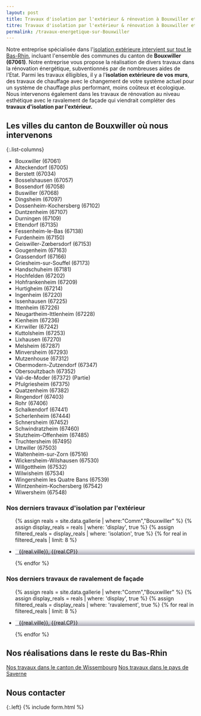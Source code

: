 ```yaml
---
layout: post
title: Travaux d'isolation par l'extérieur & rénovation à Bouxwiller et aux alentours
titre: Travaux d'isolation par l'extérieur & rénovation à Bouxwiller et aux alentours
permalink: /travaux-energetique-sur-Bouxwiller
---
```

Notre entreprise spécialisée dans l'[isolation extérieure intervient sur tout le Bas-Rhin](/isolation-extérieure/), incluant l'ensemble des communes du canton de <strong>Bouxwiller (67061)</strong>. 
Notre entreprise vous propose la réalisation de divers travaux dans la rénovation énergétique, subventionnés par de nombreuses aides de l'Etat.
Parmi les travaux élligibles, il y a l'<strong>isolation extérieure de vos murs</strong>, des travaux de chauffage avec le changement de votre système actuel pour un système de chauffage plus performant, moins coûteux et écologique. Nous intervenons également dans les travaux de rénovation au niveau esthétique avec le ravalement de façade qui viendrait compléter des <strong>travaux d'isolation par l'extérieur.</strong>

## Les villes du canton de Bouxwiller où nous intervenons

{:.list-columns}
- Bouxwiller (67061) 
- Alteckendorf (67005) 
- Berstett (67034) 
- Bosselshausen (67057) 
- Bossendorf (67058) 
- Buswiller (67068) 
- Dingsheim (67097) 
- Dossenheim-Kochersberg (67102) 
- Duntzenheim (67107) 
- Durningen (67109) 
- Ettendorf (67135) 
- Fessenheim-le-Bas (67138) 
- Furdenheim (67150) 
- Geiswiller-Zœbersdorf (67153) 
- Gougenheim (67163) 
- Grassendorf (67166) 
- Griesheim-sur-Souffel (67173) 
- Handschuheim (67181) 
- Hochfelden (67202) 
- Hohfrankenheim (67209) 
- Hurtigheim (67214) 
- Ingenheim (67220) 
- Issenhausen (67225) 
- Ittenheim (67226) 
- Neugartheim-Ittlenheim (67228) 
- Kienheim (67236) 
- Kirrwiller (67242) 
- Kuttolsheim (67253) 
- Lixhausen (67270) 
- Melsheim (67287) 
- Minversheim (67293) 
- Mutzenhouse (67312) 
- Obermodern-Zutzendorf (67347) 
- Obersoultzbach (67352) 
- Val-de-Moder (67372)  (Partie)
- Pfulgriesheim (67375) 
- Quatzenheim (67382) 
- Ringendorf (67403) 
- Rohr (67406) 
- Schalkendorf (67441) 
- Scherlenheim (67444) 
- Schnersheim (67452) 
- Schwindratzheim (67460) 
- Stutzheim-Offenheim (67485) 
- Truchtersheim (67495) 
- Uttwiller (67503) 
- Waltenheim-sur-Zorn (67516) 
- Wickersheim-Wilshausen (67530) 
- Willgottheim (67532) 
- Wilwisheim (67534) 
- Wingersheim les Quatre Bans (67539) 
- Wintzenheim-Kochersberg (67542) 
- Wiwersheim (67548)

### Nos derniers travaux d'isolation par l'extérieur
  <ul class="grid four">
  	{% assign reals = site.data.gallerie | where:"Comm","Bouxwiller" %}
    {% assign display_reals = reals | where: 'display', true %}
    {% assign filtered_reals = display_reals | where: 'isolation', true %}
    {% for real in filtered_reals | limit: 8 %}
      <li class="item-grid realisation" onclick="closebox()" style="background-image: linear-gradient(0deg, rgba(2,0,36,0.3197872899159664) 0%, rgba(255,255,255,0) 100%),url(../assets/images/realisations/{{real.img}});" data-image="{{real.img}}" data-ville="{{real.ville}}" data-cp="{{real.CP}}">
        <img src="../assets/images/realisations/{{real.img}}" alt="travaux de rénovation de façade à {{real.ville}}" style="display: none;">
        <p><img src="../assets/images/icones/map-marker.png" width="10">{{real.ville}}, {{real.CP}}</p>
      </li>
    {% endfor %}
  </ul>

### Nos derniers travaux de ravalement de façade
  <ul class="grid four">
  	{% assign reals = site.data.gallerie | where:"Comm","Bouxwiller" %}
    {% assign display_reals = reals | where: 'display', true %}
    {% assign filtered_reals = display_reals | where: 'ravalement', true %}
    {% for real in filtered_reals | limit: 8 %}
      <li class="item-grid realisation" onclick="closebox()" style="background-image: linear-gradient(0deg, rgba(2,0,36,0.3197872899159664) 0%, rgba(255,255,255,0) 100%),url(../assets/images/realisations/{{real.img}});" data-image="{{real.img}}" data-ville="{{real.ville}}" data-cp="{{real.CP}}">
        <img src="../assets/images/realisations/{{real.img}}" alt="travaux de rénovation de façade à {{real.ville}}" style="display: none;">
        <p><img src="../assets/images/icones/map-marker.png" width="10">{{real.ville}}, {{real.CP}}</p>
      </li>
    {% endfor %}
  </ul>
  
## Nos réalisations dans le reste du Bas-Rhin
[Nos travaux dans le canton de Wissembourg](/travaux-energetique-sur-wissembourg)
[Nos travaux dans le pays de Saverne](/travaux-energetique-sur-saverne)
## Nous contacter
{:.left}
{% include form.html %}